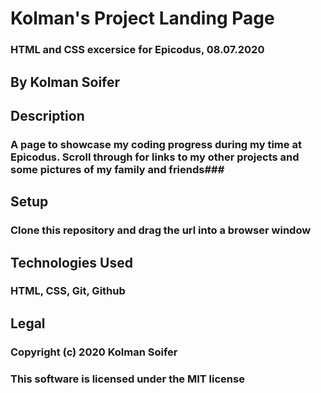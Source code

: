 # Kolman's Project Landing Page #

### HTML and CSS excersice for Epicodus, 08.07.2020 ###

## By Kolman Soifer ##

## Description ##

### A page to showcase my coding progress during my time at Epicodus.  Scroll through for links to my other projects and some pictures of my family and friends###

## Setup ##

### Clone this repository and drag the url into a browser window ###

## Technologies Used ##

### HTML, CSS, Git, Github

## Legal ##

### Copyright (c) 2020 Kolman Soifer
### This software is licensed under the MIT license ###